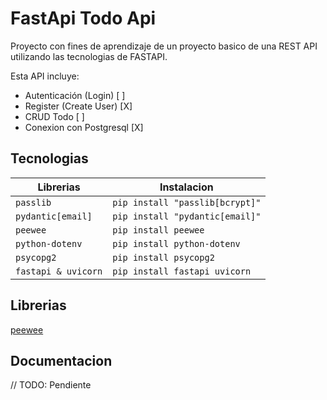 # FastApi Todo Api

Proyecto con fines de aprendizaje de un proyecto basico de una REST API utilizando las tecnologias de FASTAPI.

Esta API incluye:

- Autenticación (Login) [ ]
- Register (Create User) [X]
- CRUD Todo [ ]
- Conexion con Postgresql [X]

## Tecnologias

| Librerias           | Instalacion                     |
| ------------------- | ------------------------------- |
| `passlib`           | `pip install "passlib[bcrypt]"` |
| `pydantic[email]`   | `pip install "pydantic[email]"` |
| `peewee`            | `pip install peewee`            |
| `python-dotenv`     | `pip install python-dotenv`     |
| `psycopg2`          | `pip install psycopg2`          |
| `fastapi & uvicorn` | `pip install fastapi uvicorn`   |

## Librerias

[peewee](http://docs.peewee-orm.com/en/latest/)

## Documentacion

// TODO: Pendiente
